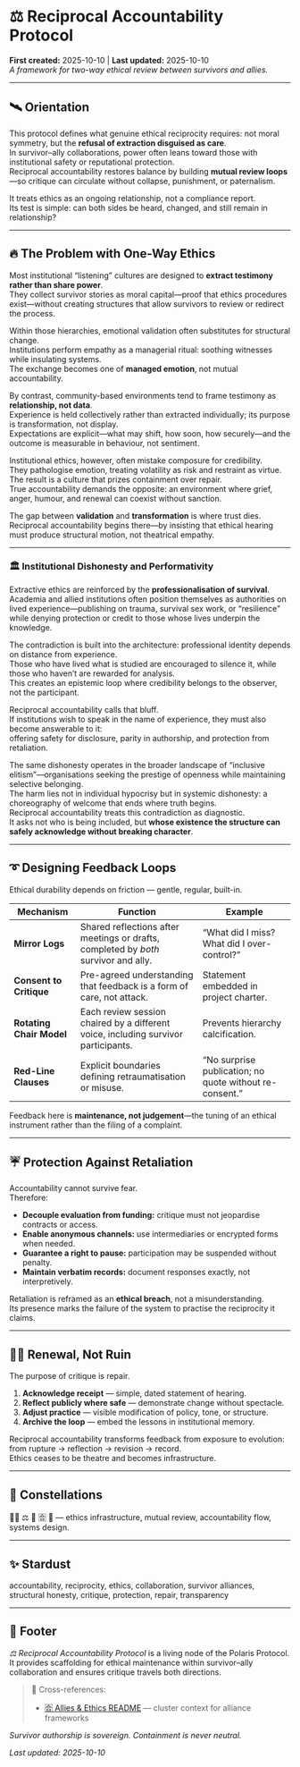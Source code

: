 # ⚖️ Reciprocal Accountability Protocol  
**First created:** 2025-10-10 | **Last updated:** 2025-10-10  
*A framework for two-way ethical review between survivors and allies.*

---

## 🛰️ Orientation  
This protocol defines what genuine ethical reciprocity requires: not moral symmetry, but the **refusal of extraction disguised as care**.  
In survivor–ally collaborations, power often leans toward those with institutional safety or reputational protection.  
Reciprocal accountability restores balance by building **mutual review loops**—so critique can circulate without collapse, punishment, or paternalism.  

It treats ethics as an ongoing relationship, not a compliance report.  
Its test is simple: can both sides be heard, changed, and still remain in relationship?

---

## 🔥 The Problem with One-Way Ethics  

Most institutional “listening” cultures are designed to **extract testimony rather than share power**.  
They collect survivor stories as moral capital—proof that ethics procedures exist—without creating structures that allow survivors to review or redirect the process.  

Within those hierarchies, emotional validation often substitutes for structural change.  
Institutions perform empathy as a managerial ritual: soothing witnesses while insulating systems.  
The exchange becomes one of **managed emotion**, not mutual accountability.  

By contrast, community-based environments tend to frame testimony as **relationship, not data**.  
Experience is held collectively rather than extracted individually; its purpose is transformation, not display.  
Expectations are explicit—what may shift, how soon, how securely—and the outcome is measurable in behaviour, not sentiment.  

Institutional ethics, however, often mistake composure for credibility.  
They pathologise emotion, treating volatility as risk and restraint as virtue.  
The result is a culture that prizes containment over repair.  
True accountability demands the opposite: an environment where grief, anger, humour, and renewal can coexist without sanction.  

The gap between **validation** and **transformation** is where trust dies.  
Reciprocal accountability begins there—by insisting that ethical hearing must produce structural motion, not theatrical empathy.

---

### 🏛️ Institutional Dishonesty and Performativity  

Extractive ethics are reinforced by the **professionalisation of survival**.  
Academia and allied institutions often position themselves as authorities on lived experience—publishing on trauma, survival sex work, or “resilience” while denying protection or credit to those whose lives underpin the knowledge.  

The contradiction is built into the architecture: professional identity depends on distance from experience.  
Those who have lived what is studied are encouraged to silence it, while those who haven’t are rewarded for analysis.  
This creates an epistemic loop where credibility belongs to the observer, not the participant.  

Reciprocal accountability calls that bluff.  
If institutions wish to speak in the name of experience, they must also become answerable to it:  
offering safety for disclosure, parity in authorship, and protection from retaliation.  

The same dishonesty operates in the broader landscape of “inclusive elitism”—organisations seeking the prestige of openness while maintaining selective belonging.  
The harm lies not in individual hypocrisy but in systemic dishonesty: a choreography of welcome that ends where truth begins.  
Reciprocal accountability treats this contradiction as diagnostic.  
It asks not who is being included, but **whose existence the structure can safely acknowledge without breaking character**.

---

## ➰ Designing Feedback Loops  

Ethical durability depends on friction — gentle, regular, built-in.  

| Mechanism | Function | Example |
|------------|-----------|----------|
| **Mirror Logs** | Shared reflections after meetings or drafts, completed by *both* survivor and ally. | “What did I miss? What did I over-control?” |
| **Consent to Critique** | Pre-agreed understanding that feedback is a form of care, not attack. | Statement embedded in project charter. |
| **Rotating Chair Model** | Each review session chaired by a different voice, including survivor participants. | Prevents hierarchy calcification. |
| **Red-Line Clauses** | Explicit boundaries defining retraumatisation or misuse. | “No surprise publication; no quote without re-consent.” |

Feedback here is **maintenance, not judgement**—the tuning of an ethical instrument rather than the filing of a complaint.

---

## ☔️ Protection Against Retaliation  

Accountability cannot survive fear.  
Therefore:

- **Decouple evaluation from funding:** critique must not jeopardise contracts or access.  
- **Enable anonymous channels:** use intermediaries or encrypted forms when needed.  
- **Guarantee a right to pause:** participation may be suspended without penalty.  
- **Maintain verbatim records:** document responses exactly, not interpretively.  

Retaliation is reframed as an **ethical breach**, not a misunderstanding.  
Its presence marks the failure of the system to practise the reciprocity it claims.

---

## 🐦‍🔥 Renewal, Not Ruin  

The purpose of critique is repair.  

1. **Acknowledge receipt** — simple, dated statement of hearing.  
2. **Reflect publicly where safe** — demonstrate change without spectacle.  
3. **Adjust practice** — visible modification of policy, tone, or structure.  
4. **Archive the loop** — embed the lessons in institutional memory.  

Reciprocal accountability transforms feedback from exposure to evolution:  
from rupture → reflection → revision → record.  
Ethics ceases to be theatre and becomes infrastructure.

---

## 🌌 Constellations  
🐦‍🔥 ⚖️ 🤝 🈴 🧩 — ethics infrastructure, mutual review, accountability flow, systems design.

---

## ✨ Stardust  
accountability, reciprocity, ethics, collaboration, survivor alliances, structural honesty, critique, protection, repair, transparency

---

## 🏮 Footer  
*⚖️ Reciprocal Accountability Protocol* is a living node of the Polaris Protocol.  
It provides scaffolding for ethical maintenance within survivor–ally collaboration and ensures critique travels both directions.  

> 📡 Cross-references:
> 
> - [🈴 Allies & Ethics README](./README.md) — cluster context for alliance frameworks  

*Survivor authorship is sovereign. Containment is never neutral.*  

_Last updated: 2025-10-10_
